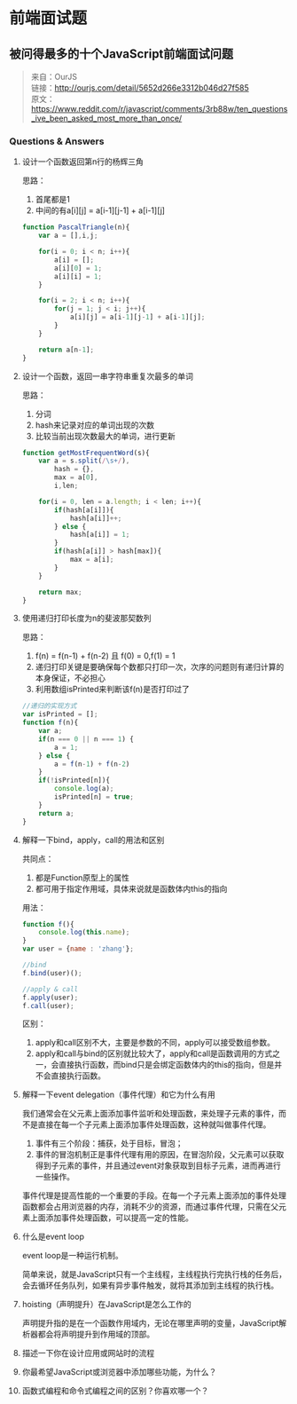 # 前端面试题

## 被问得最多的十个JavaScript前端面试问题

> 来自：OurJS <br>
> 链接：http://ourjs.com/detail/5652d266e3312b046d27f585 <br>
> 原文：https://www.reddit.com/r/javascript/comments/3rb88w/ten_questions_ive_been_asked_most_more_than_once/

### Questions & Answers

1. 设计一个函数返回第n行的杨辉三角

    思路：
    1. 首尾都是1
    2. 中间的有a[i][j] = a[i-1][j-1] + a[i-1][j]

    ```javascript
    function PascalTriangle(n){
        var a = [],i,j;

        for(i = 0; i < n; i++){
            a[i] = [];
            a[i][0] = 1;
            a[i][i] = 1;
        }

        for(i = 2; i < n; i++){
            for(j = 1; j < i; j++){
                a[i][j] = a[i-1][j-1] + a[i-1][j];
            }
        }

        return a[n-1];
    }
    ```

2. 设计一个函数，返回一串字符串重复次最多的单词

    思路：
    1. 分词
    2. hash来记录对应的单词出现的次数
    3. 比较当前出现次数最大的单词，进行更新

    ```javascript
    function getMostFrequentWord(s){
        var a = s.split(/\s+/),
            hash = {},
            max = a[0],
            i,len;

        for(i = 0, len = a.length; i < len; i++){
            if(hash[a[i]]){
                hash[a[i]]++;
            } else {
                hash[a[i]] = 1;
            }
            if(hash[a[i]] > hash[max]){
                max = a[i];
            }
        }

        return max;
    }
    ```

3. 使用递归打印长度为n的斐波那契数列

    思路：
    1. f(n) = f(n-1) + f(n-2) 且 f(0) = 0,f(1) = 1
    2. 递归打印关键是要确保每个数都只打印一次，次序的问题则有递归计算的本身保证，不必担心
    3. 利用数组isPrinted来判断该f(n)是否打印过了

    ```javascript
    //递归的实现方式
    var isPrinted = [];
    function f(n){
        var a;
        if(n === 0 || n === 1) {
            a = 1;
        } else {
            a = f(n-1) + f(n-2)
        }
        if(!isPrinted[n]){
            console.log(a);
            isPrinted[n] = true;
        }
        return a;
    }
    ```

4. 解释一下bind，apply，call的用法和区别

    共同点：
    1. 都是Function原型上的属性
    2. 都可用于指定作用域，具体来说就是函数体内this的指向

    用法：
    ```javascript
    function f(){
        console.log(this.name);
    }
    var user = {name : 'zhang'};

    //bind
    f.bind(user)();

    //apply & call
    f.apply(user);
    f.call(user);
    ```

    区别：
    1. apply和call区别不大，主要是参数的不同，apply可以接受数组参数。
    2. apply和call与bind的区别就比较大了，apply和call是函数调用的方式之一，会直接执行函数，而bind只是会绑定函数体内的this的指向，但是并不会直接执行函数。

5. 解释一下event delegation（事件代理）和它为什么有用

    我们通常会在父元素上面添加事件监听和处理函数，来处理子元素的事件，而不是直接在每一个子元素上面添加事件处理函数，这种就叫做事件代理。

    1. 事件有三个阶段：捕获，处于目标，冒泡；
    2. 事件的冒泡机制正是事件代理有用的原因，在冒泡阶段，父元素可以获取得到子元素的事件，并且通过event对象获取到目标子元素，进而再进行一些操作。

    事件代理是提高性能的一个重要的手段。在每一个子元素上面添加的事件处理函数都会占用浏览器的内存，消耗不少的资源，而通过事件代理，只需在父元素上面添加事件处理函数，可以提高一定的性能。

6. 什么是event loop

    event loop是一种运行机制。

    简单来说，就是JavaScript只有一个主线程，主线程执行完执行栈的任务后，会去循环任务队列，如果有异步事件触发，就将其添加到主线程的执行栈。

7. hoisting（声明提升）在JavaScript是怎么工作的

    声明提升指的是在一个函数作用域内，无论在哪里声明的变量，JavaScript解析器都会将声明提升到作用域的顶部。

8. 描述一下你在设计应用或网站时的流程

9. 你最希望JavaScript或浏览器中添加哪些功能，为什么？

10. 函数式编程和命令式编程之间的区别？你喜欢哪一个？